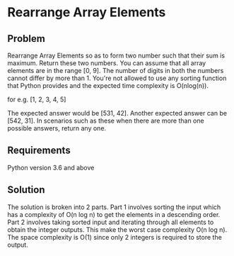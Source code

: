 # Rearrange Array Elements

## Problem

Rearrange Array Elements so as to form two number such that their sum is maximum. Return these two numbers. You can assume that all array elements are in the range [0, 9]. The number of digits in both the numbers cannot differ by more than 1. You're not allowed to use any sorting function that Python provides and the expected time complexity is O(nlog(n)).

for e.g. [1, 2, 3, 4, 5]

The expected answer would be [531, 42]. Another expected answer can be [542, 31]. In scenarios such as these when there are more than one possible answers, return any one.

## Requirements

Python version 3.6 and above

## Solution

The solution is broken into 2 parts. Part 1 involves sorting the input which has a complexity of O(n log n) to get the elements in a descending order. Part 2 involves taking sorted input and iterating through all elements to obtain the integer outputs. This make the worst case complexity O(n log n). The space complexity is O(1) since only 2 integers is required to store the output.
